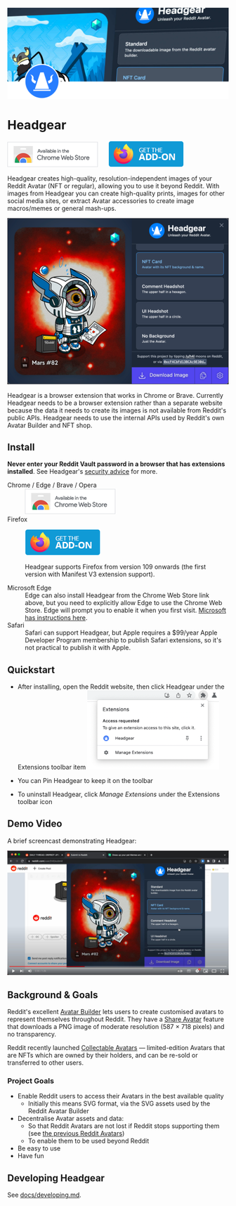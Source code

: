 ![Headgear Banner](./docs/banner.svg)

# Headgear

[![Available in the Chrome Web Store](./docs/chrome-web-store-button.png)](https://chrome.google.com/webstore/detail/headgear/enohpjpndpodijgkfibkcpfdchjhfljp)
&nbsp;&nbsp;&nbsp;&nbsp;
[![Available from Firefox Browser Add-Ons](./docs/addons-mozilla-org-button.png)](https://addons.mozilla.org/en-GB/firefox/addon/headgear/)

Headgear creates high-quality, resolution-independent images of your Reddit
Avatar (NFT or regular), allowing you to use it beyond Reddit. With images from
Headgear you can create high-quality prints, images for other social media
sites, or extract Avatar accessories to create image macros/memes or general
mash-ups.

![Screenshot of Headgear](./docs/headgear-0.4.2-screenshot.png "The Headgear UI")

Headgear is a browser extension that works in Chrome or Brave. Currently
Headgear needs to be a browser extension rather than a separate website because
the data it needs to create its images is not available from Reddit's public
APIs. Headgear needs to use the internal APIs used by Reddit's own Avatar
Builder and NFT shop.

## Install

**Never enter your Reddit Vault password in a browser that has extensions
installed**. See Headgear's [security advice](./docs/security.md) for more.

<dl>
  <dt>Chrome / Edge / Brave / Opera</dt>
  <dd><a target="_blank" href="https://chrome.google.com/webstore/detail/headgear/enohpjpndpodijgkfibkcpfdchjhfljp"><img alt="Available in the Chrome Web Store" src="./docs/chrome-web-store-button.png"></a></dd>

  <dt>Firefox</dt>
  <dd>
  <p><a target="_blank" href="https://addons.mozilla.org/en-GB/firefox/addon/headgear/"><img alt="Available from Firefox Browser Add-Ons" src="./docs/addons-mozilla-org-button.png"></a></p>
  <p>Headgear supports Firefox from version 109 onwards (the first version with Manifest V3 extension support).</p></dd>
<p>
  </dd>
  <dt>Microsoft Edge</dt>
  <dd>Edge can also install Headgear from the Chrome Web Store link above, but you need to explicitly allow Edge to use the Chrome Web Store. Edge will prompt you to enable it when you first visit. <a href="https://support.microsoft.com/en-us/microsoft-edge/add-turn-off-or-remove-extensions-in-microsoft-edge-9c0ec68c-2fbc-2f2c-9ff0-bdc76f46b026" target="_blank">Microsoft has instructions here</a>.</dd>
  <dt>Safari</dt>
  <dd>Safari can support Headgear, but Apple requires a $99/year Apple Developer Program membership to publish Safari extensions, so it's not practical to publish it with Apple.</dd>
</dl>

## Quickstart

- After installing, open the Reddit website, then click Headgear under the
  Extensions toolbar item
  <img src="./docs/browse-toolbar-extensions-popup.png" width="300" alt="Screenshot of browser extensions toolbar menu">

- You can Pin Headgear to keep it on the toolbar
- To uninstall Headgear, click _Manage Extensions_ under the Extensions toolbar
  icon

## Demo Video

A brief screencast demonstrating Headgear:

[![Headgear demo screencast](./docs/headgear-video-screenshot.jpg)](https://www.youtube.com/watch?v=mOUus4B1EZA "Headgear demo screencast")

## Background & Goals

Reddit's excellent [Avatar Builder] lets users to create customised avatars to
represent themselves throughout Reddit. They have a [Share Avatar] feature that
downloads a PNG image of moderate resolution (587 × 718 pixels) and no
transparency.

Reddit recently launched [Collectable Avatars] — limited-edition Avatars that
are NFTs which are owned by their holders, and can be re-sold or transferred to
other users.

[avatar builder]:
  https://www.reddit.com/r/snoovatars/comments/jipi5d/announcing_reddits_new_avatar_builder/
[share avatar]:
  https://www.reddit.com/r/snoovatars/comments/oh2v6o/share_and_swap_avatar_looks_with_the_reddit/
[collectable avatars]:
  https://www.reddit.com/r/reddit/comments/vtkmni/introducing_collectible_avatars/

### Project Goals

- Enable Reddit users to access their Avatars in the best available quality
  - Initially this means SVG format, via the SVG assets used by the Reddit
    Avatar Builder
- Decentralise Avatar assets and data:
  - So that Reddit Avatars are not lost if Reddit stops supporting them (see
    [the previous Reddit Avatars][snoovatars])
  - To enable them to be used beyond Reddit
- Be easy to use
- Have fun

[snoovatars]:
  https://venturebeat.com/business/reddit-now-lets-you-make-your-own-snoo-avatar-adds-two-new-features/

## Developing Headgear

See [docs/developing.md](docs/developing.md).
